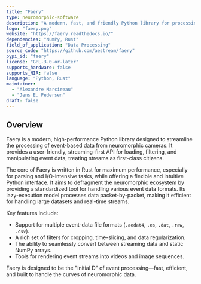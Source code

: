 ```yaml
---
title: "Faery"
type: neuromorphic-software
description: "A modern, fast, and friendly Python library for processing event-based camera data, with a focus on streaming and interoperability."
logo: "faery.png"
website: "https://faery.readthedocs.io/"
dependencies: "NumPy, Rust"
field_of_application: "Data Processing"
source_code: "https://github.com/aestream/faery"
pypi_id: "faery"
license: "GPL-3.0-or-later"
supports_hardware: false
supports_NIR: false
language: "Python, Rust"
maintainer:
  - "Alexandre Marcireau"
  - "Jens E. Pedersen"
draft: false
---
```


## Overview

Faery is a modern, high-performance Python library designed to streamline the processing of event-based data from neuromorphic cameras. It provides a user-friendly, streaming-first API for loading, filtering, and manipulating event data, treating streams as first-class citizens.

The core of Faery is written in Rust for maximum performance, especially for parsing and I/O-intensive tasks, while offering a flexible and intuitive Python interface. It aims to defragment the neuromorphic ecosystem by providing a standardized tool for handling various event data formats. Its lazy-execution model processes data packet-by-packet, making it efficient for handling large datasets and real-time streams.

Key features include:
- Support for multiple event-data file formats (`.aedat4`, `.es`, `.dat`, `.raw`, `.csv`).
- A rich set of filters for cropping, time-slicing, and data regularization.
- The ability to seamlessly convert between streaming data and static NumPy arrays.
- Tools for rendering event streams into videos and image sequences.

Faery is designed to be the "Initial D" of event processing—fast, efficient, and built to handle the curves of neuromorphic data.

